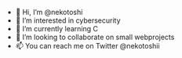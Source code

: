 - 👋 Hi, I’m @nekotoshi
- 👀 I’m interested in cybersecurity
- 🌱 I’m currently learning C
- 💞️ I’m looking to collaborate on small webprojects
- 📫 You can reach me on Twitter @nekotoshii
